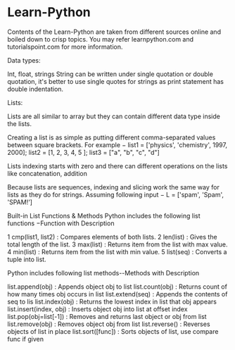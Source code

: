 # Learn-Python

Contents of the Learn-Python are taken from different sources online and boiled down to crisp topics. You may refer learnpython.com and tutorialspoint.com for more information.

Data types:

Int, float, strings
String can be written under single quotation or double quotation, it's better to use single quotes for strings as print statement has double indentation.

Lists:

Lists are all similar to array but they can contain different data type inside the lists.

Creating a list is as simple as putting different comma-separated values between square brackets. For example −
list1 = ['physics', 'chemistry', 1997, 2000];
list2 = [1, 2, 3, 4, 5 ];
list3 = ["a", "b", "c", "d"]

Lists indexing starts with zero and there can different operations on the lists like concatenation, addition

Because lists are sequences, indexing and slicing work the same way for lists as they do for strings.
Assuming following input −
L = ['spam', 'Spam', 'SPAM!']

Built-in List Functions & Methods
Python includes the following list functions −Function with Description 

1 cmp(list1, list2) : Compares elements of both lists.
2 len(list) : Gives the total length of the list.
3 max(list) : Returns item from the list with max value.
4 min(list) : Returns item from the list with min value.
5 list(seq) : Converts a tuple into list.


Python includes following list methods--Methods with Description 

list.append(obj) : Appends object obj to list
list.count(obj) : Returns count of how many times obj occurs in list
list.extend(seq) : Appends the contents of seq to lis
list.index(obj) : Returns the lowest index in list that obj appears
list.insert(index, obj) : Inserts object obj into list at offset index
list.pop(obj=list[-1]) : Removes and returns last object or obj from list
list.remove(obj) : Removes object obj from list
list.reverse() : Reverses objects of list in place
list.sort([func]) : Sorts objects of list, use compare func if given

